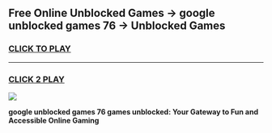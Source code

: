 
## Free Online Unblocked Games → google unblocked games 76 → Unblocked Games
<h3>
<a href="https://premium.freeplayer.one?title=google_unblocked_games_76&ref=21F">CLICK TO PLAY</a></h3>
<hr>

<h3>
<a href="https://premium.freeplayer.one?title=google_unblocked_games_76&ref=21F">CLICK 2 PLAY</a>
  
</h3>

<a href="https://premium.freeplayer.one?title=google_unblocked_games_76&ref=21F/"><img src="https://clearcache.store/games.png"></a>


**google unblocked games 76 games unblocked: Your Gateway to Fun and Accessible Online Gaming**
